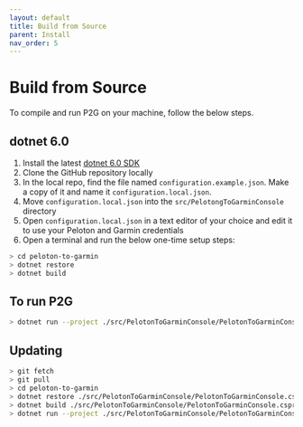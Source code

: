 ```yaml
---
layout: default
title: Build from Source
parent: Install
nav_order: 5
---
```


# Build from Source

To compile and run P2G on your machine, follow the below steps.

## dotnet 6.0

1. Install the latest [dotnet 6.0 SDK](https://dotnet.microsoft.com/download/dotnet/6.0)
1. Clone the GitHub repository locally
1. In the local repo, find the file named `configuration.example.json`. Make a copy of it and name it `configuration.local.json`.
1. Move `configuration.local.json` into the `src/PelotongToGarminConsole` directory
1. Open `configuration.local.json` in a text editor of your choice and edit it to use your Peloton and Garmin credentials
1. Open a terminal and run the below one-time setup steps:

```bash
> cd peloton-to-garmin
> dotnet restore
> dotnet build
```

## To run P2G

```bash
> dotnet run --project ./src/PelotonToGarminConsole/PelotonToGarminConsole.csproj
```

## Updating

```bash
> git fetch
> git pull
> cd peloton-to-garmin
> dotnet restore ./src/PelotonToGarminConsole/PelotonToGarminConsole.csproj
> dotnet build ./src/PelotonToGarminConsole/PelotonToGarminConsole.csproj
> dotnet run --project ./src/PelotonToGarminConsole/PelotonToGarminConsole.csproj
```

